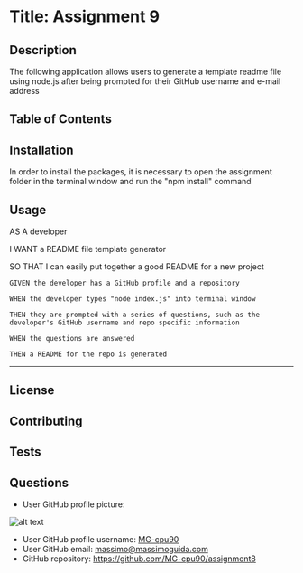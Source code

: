 # Title: Assignment 9

## Description 
The following application allows users to generate a template readme file using node.js after being prompted for their GitHub username and e-mail address
## Table of Contents

## Installation
In order to install the packages, it is necessary to open the assignment folder in the terminal window and run the "npm install" command

## Usage
AS A developer

I WANT a README file template generator

SO THAT I can easily put together a good README for a new project

```
GIVEN the developer has a GitHub profile and a repository

WHEN the developer types "node index.js" into terminal window

THEN they are prompted with a series of questions, such as the developer's GitHub username and repo specific information

WHEN the questions are answered 

THEN a README for the repo is generated
```
- - -

## License

## Contributing

## Tests

## Questions
* User GitHub profile picture:

![alt text](https://avatars3.githubusercontent.com/u/57803405?v=4 "User GitHub Profile Picture")
* User GitHub profile username: [MG-cpu90](https://github.com/MG-cpu90)
* User GitHub email: [massimo@massimoguida.com](mailto:massimo@massimoguida.com)
* GitHub repository: https://github.com/MG-cpu90/assignment8
